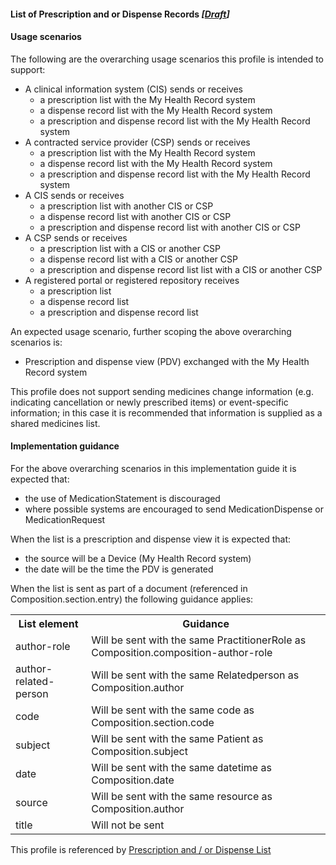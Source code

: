#### List of Prescription and or Dispense Records *[[Draft](http://hl7.org/fhir/stu3/valueset-publication-status.html)]*

#### Usage scenarios
The following are the overarching usage scenarios this profile is intended to support:
* A clinical information system (CIS) sends or receives
  * a prescription list with the My Health Record system
  * a dispense record list with the My Health Record system
  * a prescription and dispense record list with the My Health Record system
* A contracted service provider (CSP) sends or receives
   * a prescription list with the My Health Record system
   * a dispense record list with the My Health Record system
   * a prescription and dispense record list with the My Health Record system
* A CIS sends or receives
  * a prescription list with another CIS or CSP
  * a dispense record list with another CIS or CSP
  * a prescription and dispense record list with another CIS or CSP
* A CSP sends or receives
  * a prescription list with a CIS or another CSP
  * a dispense record list with a CIS or another CSP
  * a prescription and dispense record list list with a CIS or another CSP
* A registered portal or registered repository receives
    * a prescription list
    * a dispense record list
    * a prescription and dispense record list 

An expected usage scenario, further scoping the above overarching scenarios is:
* Prescription and dispense view (PDV) exchanged with the My Health Record system

This profile does not support sending medicines change information (e.g. indicating cancellation or newly prescribed items) or event-specific information; in this case it is recommended that information is supplied as a shared medicines list.  

#### Implementation guidance
For the above overarching scenarios in this implementation guide it is expected that:
* the use of MedicationStatement is discouraged
* where possible systems are encouraged to send MedicationDispense or MedicationRequest

When the list is a prescription and dispense view it is expected that:
* the source will be a Device (My Health Record system)
* the date will be the time the PDV is generated

When the list is sent as part of a document (referenced in Composition.section.entry) the following guidance applies:
<table class="list" width="100%">
  <tr>
    <th>List element</th>
    <th>Guidance</th>
   </tr>
     <tr>
        <td>author-role</td>
        <td>Will be sent with the same PractitionerRole as Composition.composition-author-role</td>
    </tr>
     <tr>
        <td>author-related-person</td>
        <td>Will be sent with the same Relatedperson as Composition.author</td>
    </tr>
   <tr>
        <td>code</td>
        <td>Will be sent with the same code as Composition.section.code</td>
   </tr>   
   <tr>
        <td>subject</td>
        <td>Will be sent with the same Patient as Composition.subject</td>
    </tr>   
   <tr>
        <td>date</td>
        <td>Will be sent with the same datetime as Composition.date</td>
    </tr>   
   <tr>
        <td>source</td>
        <td>Will be sent with the same resource as Composition.author</td>
    </tr>    
       <tr>
        <td>title</td>
        <td>Will not be sent</td>
    </tr>  
  </table> 

This profile is referenced by [Prescription and / or Dispense List](StructureDefinition-composition-pdl-1.html)